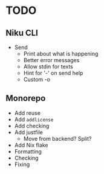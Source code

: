 # TODO

## Niku CLI

- Send
  - Print about what is happening
  - Better error messages
  - Allow stdin for texts
  - Hint for '-' on send help
  - Custom -o

## Monorepo

- Add reuse
- Add `addlicense`
- Add checking
- Add justfile
  - Move from backend? Split?
- Add Nix flake
- Formatting
- Checking
- Fixing
